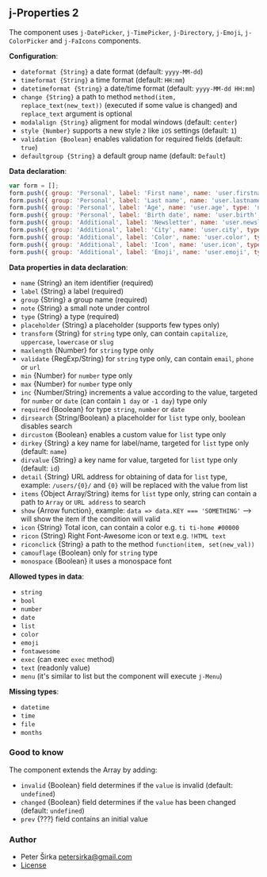 ## j-Properties 2

The component uses `j-DatePicker`, `j-TimePicker`, `j-Directory`, `j-Emoji`, `j-ColorPicker` and `j-FaIcons` components.

__Configuration__:

- `dateformat {String}` a date format (default: `yyyy-MM-dd`)
- `timeformat {String}` a time format (default: `HH:mm`)
- `datetimeformat {String}` a date/time format (default: `yyyy-MM-dd HH:mm`)
- `change {String}` a path to method `method(item, replace_text(new_text))` (executed if some value is changed) and `replace_text` argument is optional
- `modalalign {String}` aligment for modal windows (default: `center`)
- `style {Number}` supports a new style `2` like `iOS` settings (default: `1`)
- `validation {Boolean}` enables validation for required fields (default: `true`)
- `defaultgroup {String}` a default group name (default: `Default`)

__Data declaration__:

```javascript
var form = [];
form.push({ group: 'Personal', label: 'First name', name: 'user.firstname', type: 'string', value: 'Peter', transform: 'capitalize' });
form.push({ group: 'Personal', label: 'Last name', name: 'user.lastname', type: 'string', value: 'Širka', placeholder: 'String' });
form.push({ group: 'Personal', label: 'Age', name: 'user.age', type: 'number', value: 33, min: 30 });
form.push({ group: 'Personal', label: 'Birth date', name: 'user.birth', type: 'date', value: NOW });
form.push({ group: 'Additional', label: 'Newsletter', name: 'user.newsletter', type: 'bool', value: true });
form.push({ group: 'Additional', label: 'City', name: 'user.city', type: 'list', value: 2, items: 'items', dirsearch: 'Search city', dircustom: true });
form.push({ group: 'Additional', label: 'Color', name: 'user.color', type: 'color', value: '#e73323' });
form.push({ group: 'Additional', label: 'Icon', name: 'user.icon', type: 'fontawesome', value: 'ti ti-home' });
form.push({ group: 'Additional', label: 'Emoji', name: 'user.emoji', type: 'emoji', value: '', show: 'n => n.age === 33' });
```

__Data properties in data declaration__:

- `name` {String} an item identifier (required)
- `label` {String} a label (required)
- `group` {String} a group name (required)
- `note` {String} a small note under control
- `type` {String} a type (required)
- `placeholder` {String} a placeholder (supports few types only)
- `transform` {String} for `string` type only, can contain `capitalize`, `uppercase`, `lowercase` or `slug`
- `maxlength` {Number} for `string` type only
- `validate` {RegExp/String} for `string` type only, can contain `email`, `phone` or `url`
- `min` {Number} for `number` type only
- `max` {Number} for `number` type only
- `inc` {Number/String} increments a value according to the value, targeted for `number` or `date` (can contain `1 day` or `-1 day`) type only
- `required` {Boolean} for type `string`, `number` or `date`
- `dirsearch` {String/Boolean} a placeholder for `list` type only, boolean disables search
- `dircustom` {Boolean} enables a custom value for `list` type only
- `dirkey` {String} a key name for label/name, targeted for `list` type only (default: `name`)
- `dirvalue` {String} a key name for value, targeted for `list` type only (default: `id`)
- `detail` {String} URL address for obtaining of data for `list` type, example: `/users/{0}/` and `{0}` will be replaced with the value from list
- `items` {Object Array/String} items for `list` type only, string can contain a path to `Array` or `URL address` to search
- `show` {Arrow function}, example: `data => data.KEY === 'SOMETHING'` --> will show the item if the condition will valid
- `icon` {String} Total icon, can contain a color e.g. `ti ti-home #00000`
- `ricon` {String} Right Font-Awesome icon or text e.g. `!HTML text`
- `riconclick` {String} a path to the method `function(item, set(new_val))`
- `camouflage` {Boolean} only for `string` type
- `monospace` {Boolean} it uses a monospace font

__Allowed types in data__:

- `string`
- `bool`
- `number`
- `date`
- `list`
- `color`
- `emoji`
- `fontawesome`
- `exec` (can exec `exec` method)
- `text` (readonly value)
- `menu` (it's similar to list but the component will execute `j-Menu`)

__Missing types__:

- `datetime`
- `time`
- `file`
- `months`

### Good to know

The component extends the Array by adding:

- `invalid` {Boolean} field determines if the `value` is invalid (default: `undefined`)
- `changed` {Boolean} field determines if the `value` has been changed (default: `undefined`)
- `prev` {???} field contains an initial value

### Author

- Peter Širka <petersirka@gmail.com>
- [License](https://www.totaljs.com/license/)
